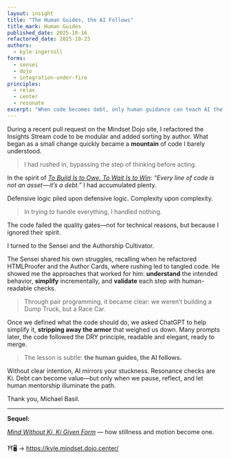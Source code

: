 ```yaml
---
layout: insight
title: "The Human Guides, the AI Follows"
title_mark: Human Guides
published_date: 2025-10-16
refactored_date: 2025-10-25
authors: 
  - kyle-ingersoll
forms:
  - sensei
  - dojo
  - integration-under-fire
principles:
  - relax
  - center
  - resonate
excerpt: "When code becomes debt, only human guidance can teach AI the Way forward."
---
```


During a recent pull request on the Mindset Dojo site, I refactored the Insights Stream code to be modular and added sorting by author. What began as a small change quickly became a **mountain** of code I barely understood.

> I had rushed in, bypassing the step of thinking before acting.

In the spirit of [*To Build Is to Owe. To Wait Is to Win*](../build-owe-wait-win/): *“Every line of code is not an asset — it’s a debt.”* I had accumulated plenty.

Defensive logic piled upon defensive logic. Complexity upon complexity.

> In trying to handle everything, I handled nothing.

The code failed the quality gates—not for technical reasons, but because I ignored their spirit.

I turned to the Sensei and the Authorship Cultivator.

The Sensei shared his own struggles, recalling when he refactored HTMLProofer and the Author Cards, where rushing led to tangled code. He showed me the approaches that worked for him: **understand** the intended behavior, **simplify** incrementally, and **validate** each step with human-readable checks.

> Through pair programming, it became clear: we weren’t building a Dump Truck, but a Race Car.

Once we defined what the code should do, we asked ChatGPT to help simplify it, **stripping away the armor** that weighed us down. Many prompts later, the code followed the DRY principle, readable and elegant, ready to merge.

> The lesson is subtle: **the human guides, the AI follows.**

Without clear intention, AI mirrors your stuckness. Resonance checks are Ki. Debt can become value—but only when we pause, reflect, and let human mentorship illuminate the path.

Thank you, Michael Basil.

---

**Sequel:**

[*Mind Without Ki, Ki Given Form*](../mind-ki-form) — how stillness and motion become one.


⛩️🖥️ -> https://kyle.mindset.dojo.center/
